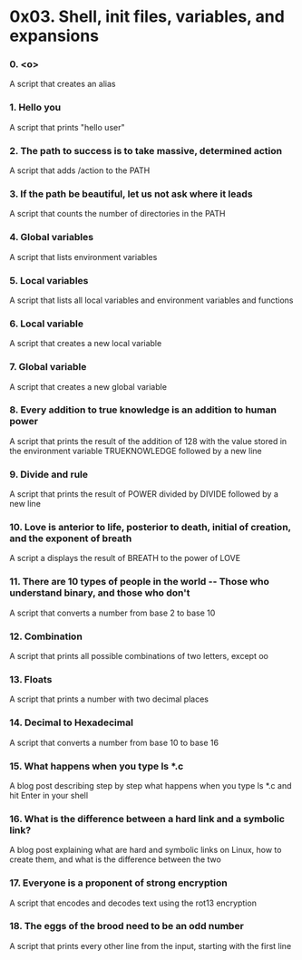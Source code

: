 # 0x03. Shell, init files, variables, and expansions
### 0. \<o\>
A script that creates an alias
### 1. Hello you
A script that prints "hello user"
### 2. The path to success is to take massive, determined action
A script that adds /action to the PATH
### 3. If the path be beautiful, let us not ask where it leads 
A script that counts the number of directories in the PATH
### 4. Global variables
A script that lists environment variables
### 5. Local variables
A script that lists all local variables and environment variables and functions
### 6. Local variable
A script that creates a new local variable
### 7. Global variable
A script that creates a new global variable
### 8. Every addition to true knowledge is an addition to human power 
A script that prints the result of the addition of 128 with the value stored in the environment variable TRUEKNOWLEDGE followed by a new line
### 9. Divide and rule
A script that prints the result of POWER divided by DIVIDE followed by a new line
### 10. Love is anterior to life, posterior to death, initial of creation, and the exponent of breath
A script a displays the result of BREATH to the power of LOVE
### 11. There are 10 types of people in the world -- Those who understand binary, and those who don't 
A script that converts a number from base 2 to base 10
### 12. Combination
A script that prints all possible combinations of two letters, except oo
### 13. Floats
A script that prints a number with two decimal places
### 14. Decimal to Hexadecimal
A script that converts a number from base 10 to base 16
### 15. What happens when you type ls *.c
A blog post describing step by step what happens when you type ls *.c and hit Enter in your shell
### 16. What is the difference between a hard link and a symbolic link?
A blog post explaining what are hard and symbolic links on Linux, how to create them, and what is the difference between the two
### 17. Everyone is a proponent of strong encryption
A script that encodes and decodes text using the rot13 encryption
### 18. The eggs of the brood need to be an odd number
A script that prints every other line from the input, starting with the first line
